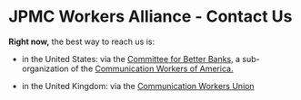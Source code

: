 # JPMC Workers Alliance - Contact Us

**Right now,** the best way to reach us is:

* in the United States: via the [Committee for Better Banks,](https://betterbanks.org/contact) a sub-organization of the [Communication Workers of America.](https://cwa-union.org/)

* in the United Kingdom: via the [Communication Workers Union](https://www.cwu.org/)

